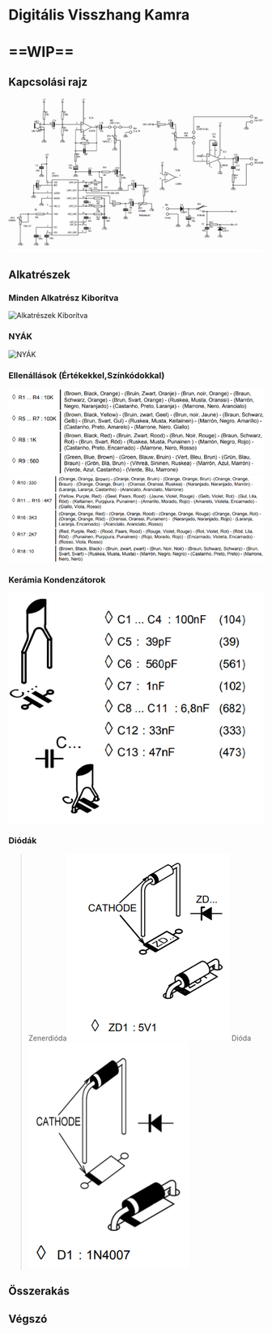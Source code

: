 # Digitális Visszhang Kamra
# ==WIP==

## Kapcsolási rajz
![Kapcsolási Rajz](img/Visszhang/Kapcsolasi_rajz.png)

## Alkatrészek
### Minden Alkatrész Kiborítva
![Alkatrészek Kiborítva](img/Visszhang/Alkatreszek.jpg)
### NYÁK
![NYÁK](img/Visszhang/NY%C3%81K.jpg)
### Ellenállások (Értékekkel,Színkódokkal)
![Ellenállások](img/Visszhang/Ellenallasok_1.png) ![Ellenállások](img/Visszhang/Ellenallasok_2.png)
### Kerámia Kondenzátorok
![Kerámia Kondik](img/Visszhang/Keramia_kondi.png)
### Diódák
>Zenerdióda![Zenerdióda](img/Visszhang/Zener_dioda.png) 
>Dióda![Dióda](img/Visszhang/Dioda.png)

## Összerakás

## Végszó